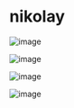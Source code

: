 # nikolay

![image](https://user-images.githubusercontent.com/10297748/155679608-56f5a6b4-18c9-4749-837f-db8ae13922fe.png)

![image](https://user-images.githubusercontent.com/10297748/155679857-f1584167-d700-476c-8510-fe8f27457091.png)

![image](https://user-images.githubusercontent.com/10297748/155680010-9bb1d0ef-775d-49f0-b31e-78a8fddd1e48.png)

![image](https://user-images.githubusercontent.com/10297748/155680458-e054c0fa-4380-471c-8bae-398254256160.png)

